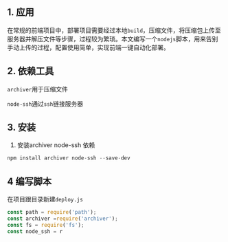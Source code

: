 ## 1. 应用

在常规的前端项目中，部署项目需要经过本地```build```，压缩文件，将压缩包上传至服务器并解压文件等步骤，过程较为繁琐。本文编写一个```nodejs```脚本，用来告别手动上传的过程，配置使用简单，实现前端一键自动化部署。

## 2. 依赖工具

```archiver```用于压缩文件

```node-ssh```通过```ssh```链接服务器

## 3. 安装

1. 安装archiver node-ssh 依赖

```js
npm install archiver node-ssh --save-dev
```

## 4 编写脚本

在项目跟目录新建```deploy.js```

```js
const path = require('path');
const archiver =require('archiver');
const fs = require('fs');
const node_ssh = r